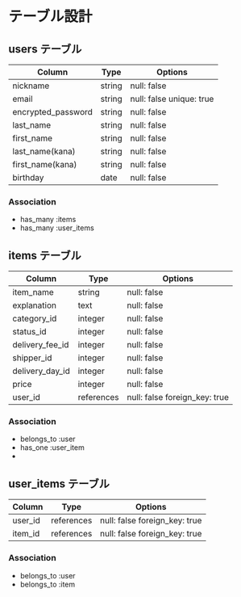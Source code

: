 # テーブル設計

## users テーブル

| Column             | Type       | Options                       |
| ------------------ | ---------- | ----------------------------- |
| nickname           | string     | null: false                   |
| email              | string     | null: false unique: true      |
| encrypted_password | string     | null: false                   |
| last_name          | string     | null: false                   |
| first_name         | string     | null: false                   |
| last_name(kana)    | string     | null: false                   |
| first_name(kana)   | string     | null: false                   |
| birthday           | date       | null: false                   |


### Association

- has_many   :items
- has_many   :user_items



## items テーブル

| Column           | Type       | Options                       |
| ---------------- | ---------- | ----------------------------- |
| item_name        | string     | null: false                   |
| explanation      | text       | null: false                   |
| category_id      | integer    | null: false                   |
| status_id        | integer    | null: false                   |
| delivery_fee_id  | integer    | null: false                   |
| shipper_id       | integer    | null: false                   |
| delivery_day_id  | integer    | null: false                   |
| price            | integer    | null: false                   |
| user_id          | references | null: false foreign_key: true |


### Association

- belongs_to :user
- has_one    :user_item
- 



## user_items テーブル

| Column           | Type       | Options                       |
| ---------------- | ---------- | ----------------------------- |
| user_id          | references | null: false foreign_key: true |
| item_id          | references | null: false foreign_key: true |


### Association

- belongs_to :user
- belongs_to :item



<!-- 
## address テーブル

| Column           | Type       | Options                       |
| ---------------- | ---------- | ----------------------------- |
| post_code        | string     | null: false                   |
| prefecture       | string     | null: false                   |
| city             | string     | null: false                   |
| address          | string     | null: false                   |
| building         | string     | null: false                   |
| tel_num          | integer    | null: false                   |

### Association

- belongs_to :users
-  -->




<!-- 


## comments テーブル

| Column    | Type       | Options                        |
| --------- | ---------- | ------------------------------ |
| text      | text       | null: false                    |
| user      | references | null: false, foreign_key: true |
| prototype | references | null: false, foreign_key: true |


### Association

- belongs_to :users
- belongs_to :prototypes -->
